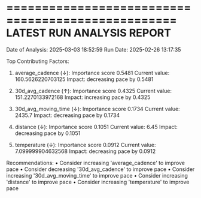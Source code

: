 
==================================================
LATEST RUN ANALYSIS REPORT
==================================================

Date of Analysis: 2025-03-03 18:52:59
Run Date: 2025-02-26 13:17:35

Top Contributing Factors:
1. average_cadence (↓): Importance score 0.5481
   Current value: 160.5626220703125
   Impact: decreasing pace by 0.5481

2. 30d_avg_cadence (↑): Importance score 0.4325
   Current value: 151.2270133972168
   Impact: increasing pace by 0.4325

3. 30d_avg_moving_time (↓): Importance score 0.1734
   Current value: 2435.7
   Impact: decreasing pace by 0.1734

4. distance (↓): Importance score 0.1051
   Current value: 6.45
   Impact: decreasing pace by 0.1051

5. temperature (↓): Importance score 0.0912
   Current value: 7.099999904632568
   Impact: decreasing pace by 0.0912

Recommendations:
• Consider increasing 'average_cadence' to improve pace
• Consider decreasing '30d_avg_cadence' to improve pace
• Consider increasing '30d_avg_moving_time' to improve pace
• Consider increasing 'distance' to improve pace
• Consider increasing 'temperature' to improve pace
